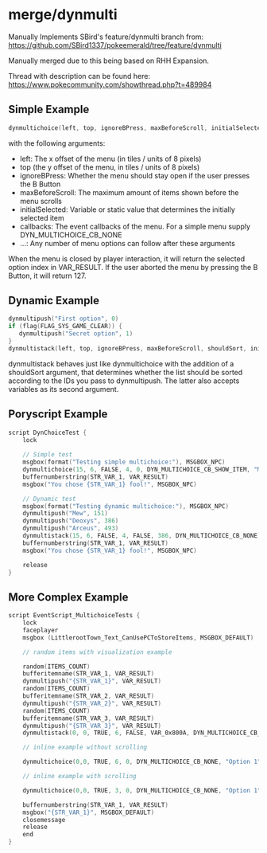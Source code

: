 # merge/dynmulti

Manually Implements SBird's feature/dynmulti branch from:
https://github.com/SBird1337/pokeemerald/tree/feature/dynmulti

Manually merged due to this being based on RHH Expansion.

Thread with description can be found here:
https://www.pokecommunity.com/showthread.php?t=489984

## Simple Example

```c
dynmultichoice(left, top, ignoreBPress, maxBeforeScroll, initialSelected, callbacks, "Option 1", "Option 2", "Option 3", ...)
```

with the following arguments:

- left: The x offset of the menu (in tiles / units of 8 pixels)
- top (the y offset of the menu, in tiles / units of 8 pixels)
- ignoreBPress: Whether the menu should stay open if the user presses the B Button
- maxBeforeScroll: The maximum amount of items shown before the menu scrolls
- initialSelected: Variable or static value that determines the initially selected item
- callbacks: The event callbacks of the menu. For a simple menu supply DYN_MULTICHOICE_CB_NONE
- ...: Any number of menu options can follow after these arguments

When the menu is closed by player interaction, it will return the selected option index in VAR_RESULT. If the user aborted the menu by pressing the B Button, it will return 127.

## Dynamic Example

```c
dynmultipush("First option", 0)
if (flag(FLAG_SYS_GAME_CLEAR)) {
   dynmultipush("Secret option", 1)
}
dynmultistack(left, top, ignoreBPress, maxBeforeScroll, shouldSort, initialSelected, callbacks)
```

dynmultistack behaves just like dynmultichoice with the addition of a shouldSort argument, that determines whether the list should be sorted according to the IDs you pass to dynmultipush. The latter also accepts variables as its second argument.


## Poryscript Example

```c
script DynChoiceTest {
	lock
    
    // Simple test
	msgbox(format("Testing simple multichoice:"), MSGBOX_NPC)
	dynmultichoice(15, 6, FALSE, 4, 0, DYN_MULTICHOICE_CB_SHOW_ITEM, "Mew", "Deoxys", "Celebi", "Victini", "Jirachi", "Arceus", "Cresselia")
	buffernumberstring(STR_VAR_1, VAR_RESULT)
	msgbox("You chose {STR_VAR_1} fool!", MSGBOX_NPC)

    // Dynamic test
	msgbox(format("Testing dynamic multichoice:"), MSGBOX_NPC)
	dynmultipush("Mew", 151)
	dynmultipush("Deoxys", 386)
	dynmultipush("Arceus", 493)
	dynmultistack(15, 6, FALSE, 4, FALSE, 386, DYN_MULTICHOICE_CB_NONE)
	buffernumberstring(STR_VAR_1, VAR_RESULT)
	msgbox("You chose {STR_VAR_1} fool!", MSGBOX_NPC)

	release
}
```

## More Complex Example

```c
script EventScript_MultichoiceTests {
    lock 
    faceplayer
    msgbox (LittlerootTown_Text_CanUsePCToStoreItems, MSGBOX_DEFAULT)

    // random items with visualization example

    random(ITEMS_COUNT)
    bufferitemname(STR_VAR_1, VAR_RESULT)
    dynmultipush("{STR_VAR_1}", VAR_RESULT)
    random(ITEMS_COUNT)
    bufferitemname(STR_VAR_2, VAR_RESULT)
    dynmultipush("{STR_VAR_2}", VAR_RESULT)
    random(ITEMS_COUNT)
    bufferitemname(STR_VAR_3, VAR_RESULT)
    dynmultipush("{STR_VAR_3}", VAR_RESULT)
    dynmultistack(0, 0, TRUE, 6, FALSE, VAR_0x800A, DYN_MULTICHOICE_CB_SHOW_ITEM)

    // inline example without scrolling

    dynmultichoice(0,0, TRUE, 6, 0, DYN_MULTICHOICE_CB_NONE, "Option 1", "Option 2", "Option 3")

    // inline example with scrolling

    dynmultichoice(0,0, TRUE, 3, 0, DYN_MULTICHOICE_CB_NONE, "Option 1", "Option 2", "Option 3", "Option 4")

    buffernumberstring(STR_VAR_1, VAR_RESULT)
    msgbox("{STR_VAR_1}", MSGBOX_DEFAULT)
    closemessage
    release
    end
}
```